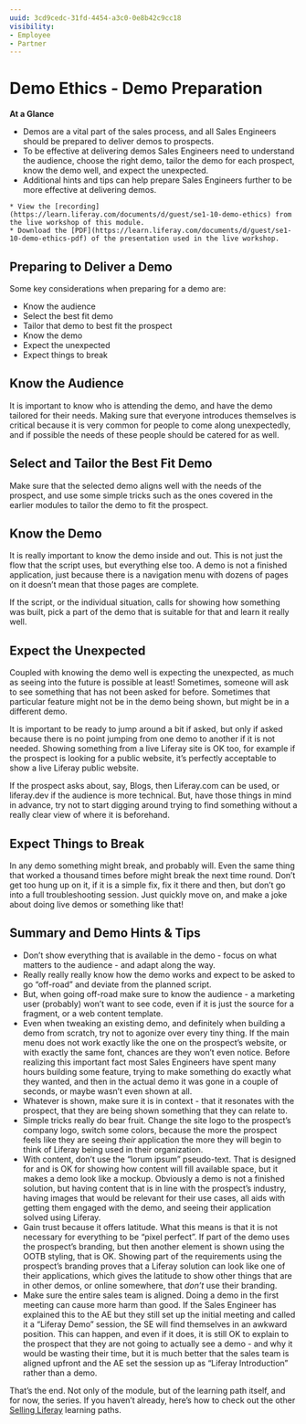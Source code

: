 ```yaml
---
uuid: 3cd9cedc-31fd-4454-a3c0-0e8b42c9cc18
visibility: 
- Employee
- Partner
---
```


# Demo Ethics - Demo Preparation

**At a Glance**

* Demos are a vital part of the sales process, and all Sales Engineers should be prepared to deliver demos to prospects.
* To be effective at delivering demos Sales Engineers need to understand the audience, choose the right demo, tailor the demo for each prospect, know the demo well, and expect the unexpected.
* Additional hints and tips can help prepare Sales Engineers further to be more effective at delivering demos.

```{note}
* View the [recording](https://learn.liferay.com/documents/d/guest/se1-10-demo-ethics) from the live workshop of this module.
* Download the [PDF](https://learn.liferay.com/documents/d/guest/se1-10-demo-ethics-pdf) of the presentation used in the live workshop.
```

## Preparing to Deliver a Demo

Some key considerations when preparing for a demo are:

* Know the audience
* Select the best fit demo
* Tailor that demo to best fit the prospect
* Know the demo
* Expect the unexpected
* Expect things to break

## Know the Audience

It is important to know who is attending the demo, and have the demo tailored for their needs. Making sure that everyone introduces themselves is critical because it is very common for people to come along unexpectedly, and if possible the needs of these people should be catered for as well.

## Select and Tailor the Best Fit Demo

Make sure that the selected demo aligns well with the needs of the prospect, and use some simple tricks such as the ones covered in the earlier modules to tailor the demo to fit the prospect.

## Know the Demo

It is really important to know the demo inside and out. This is not just the flow that the script uses, but everything else too. A demo is not a finished application, just because there is a navigation menu with dozens of pages on it doesn’t mean that those pages are complete.

If the script, or the individual situation, calls for showing how something was built, pick a part of the demo that is suitable for that and learn it really well.

## Expect the Unexpected

Coupled with knowing the demo well is expecting the unexpected, as much as seeing into the future is possible at least! Sometimes, someone will ask to see something that has not been asked for before. Sometimes that particular feature might not be in the demo being shown, but might be in a different demo.

It is important to be ready to jump around a bit if asked, but only if asked because there is no point jumping from one demo to another if it is not needed. Showing something from a live Liferay site is OK too, for example if the prospect is looking for a public website, it’s perfectly acceptable to show a live Liferay public website.

If the prospect asks about, say, Blogs, then Liferay.com can be used, or liferay.dev if the audience is more technical. But, have those things in mind in advance, try not to start digging around trying to find something without a really clear view of where it is beforehand.

## Expect Things to Break

In any demo something might break, and probably will. Even the same thing that worked a thousand times before might break the next time round. Don’t get too hung up on it, if it is a simple fix, fix it there and then, but don’t go into a full troubleshooting session. Just quickly move on, and make a joke about doing live demos or something like that!

## Summary and Demo Hints & Tips

* Don’t show everything that is available in the demo - focus on what matters to the audience - and adapt along the way.
* Really really really know how the demo works and expect to be asked to go “off-road” and deviate from the planned script.
* But, when going off-road make sure to know the audience - a marketing user (probably) won’t want to see code, even if it is just the source for a fragment, or a web content template.
* Even when tweaking an existing demo, and definitely when building a demo from scratch, try not to agonize over every tiny thing. If the main menu does not work exactly like the one on the prospect’s website, or with exactly the same font, chances are they won’t even notice. Before realizing this important fact most Sales Engineers have spent many hours building some feature, trying to make something do exactly what they wanted, and then in the actual demo it was gone in a couple of seconds, or maybe wasn’t even shown at all.
* Whatever is shown, make sure it is in context - that it resonates with the prospect, that they are being shown something that they can relate to.
* Simple tricks really do bear fruit. Change the site logo to the prospect’s company logo, switch some colors, because the more the prospect feels like they are seeing _their_ application the more they will begin to think of Liferay being used in their organization.
* With content, don’t use the “lorum ipsum” pseudo-text. That is designed for and is OK for showing how content will fill available space, but it makes a demo look like a mockup. Obviously a demo is not a finished solution, but having content that is in line with the prospect’s industry, having images that would be relevant for their use cases, all aids with getting them engaged with the demo, and seeing their application solved using Liferay.
* Gain trust because it offers latitude. What this means is that it is not necessary for everything to be “pixel perfect”. If part of the demo uses the prospect’s branding, but then another element is shown using the OOTB styling, that is OK. Showing part of the requirements using the prospect’s branding proves that a Liferay solution can look like one of their applications, which gives the latitude to show other things that are in other demos, or online somewhere, that _don’t_ use their branding.
* Make sure the entire sales team is aligned. Doing a demo in the first meeting can cause more harm than good. If the Sales Engineer has explained this to the AE but they still set up the initial meeting and called it a “Liferay Demo” session, the SE will find themselves in an awkward position. This can happen, and even if it does, it is still OK to explain to the prospect that they are not going to actually see a demo - and why it would be wasting their time, but it is much better that the sales team is aligned upfront and the AE set the session up as “Liferay Introduction” rather than a demo.

That’s the end. Not only of the module, but of the learning path itself, and for now, the series. If you haven’t already, here’s how to check out the other [Selling Liferay](https://learn.liferay.com/web/guest/w/courses/selling-liferay) learning paths.
